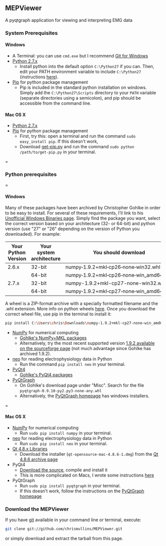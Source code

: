 ## MEPViewer
A pyqtgraph application for viewing and interpreting EMG data

### System Prerequisites
#### Windows
* A Terminal: you can use `cmd.exe` but I recommend [Git for Windows](https://msysgit.github.io/)
* [Python 2.7.x](https://www.python.org)
  * Install python into the default option `C:\Python27` if you can.  Then, edit your PATH environment variable to include `C:\Python27` (instructions [here](https://www.microsoft.com/resources/documentation/windows/xp/all/proddocs/en-us/sysdm_advancd_environmnt_addchange_variable.mspx?mfr=true)).
* [Pip](https://pypi.python.org/pypi/pip) for python package management
  * Pip is included in the standard python installation on windows.  Simply add the `C:\Python27\Scripts` directory to your `PATH` variable (separate directories using a semicolon), and pip should be accessible from the command line.

#### Mac OS X
* [Python 2.7.x](https://www.python.org)
* [Pip](https://pypi.python.org/pypi/pip) for python package management
  * First, try this: open a terminal and run the command `sudo easy_install pip`.  If this doesn't work,
  * Download [get-pip.py](https://raw.githubusercontent.com/pypa/pip/master/contrib/get-pip.py) and run the command `sudo python /path/to/get-pip.py` in your terminal.

=

### Python prerequisites
=
#### Windows
Many of these packages have been archived by Christopher Gohlke in order to be easy to install.  For several of these requirements, I'll link to his [Unofficial Windows Binaries page](http://www.lfd.uci.edu/~gohlke/pythonlibs/).  Simply find the package you want, select the correct version based on your architecture (32- or 64-bit) and python version (use "27" or "26" depending on the version of Python you downloaded).  For example:

| Your Python Version  | Your system architecture | You should download |
| -------------------- | ------------------------ | ------------------- |
| 2.6.x  | 32-bit  | numpy‑1.9.2+mkl‑cp26‑none‑win32.whl|
|        | 64-bit  | numpy‑1.9.2+mkl‑cp26‑none‑win_amd64.whl|
| 2.7.x  | 32-bit  | numpy-1.9.2+mkl-cp27-none-win32.whl|
|        | 64-bit  | numpy‑1.9.2+mkl‑cp27‑none‑win_amd64.whl|

A wheel is a ZIP-format archive with a specially formatted filename and the .whl extension. More info on python wheels [here](https://pypi.python.org/pypi/wheel).  Once you download the correct wheel file, use pip in the terminal to install it:
```bash
pip install C:\Users\chris\Downloads\numpy‑1.9.2+mkl‑cp27‑none‑win_amd64.whl
```

* [NumPy](http://www.numpy.org/) for numerical computing
  * [Gohlke's NumPy+MKL packages](http://www.lfd.uci.edu/~gohlke/pythonlibs/#numpy)
  * Alternatively, try the most recent supported version [ 1.9.2 available on the sourceforge page](http://sourceforge.net/projects/numpy/files/NumPy/1.9.2/) (not much advantage since Gohlke has archived 1.9.2).
* [neo](https://pythonhosted.org/neo/) for reading electrophysiology data in Python
  * Run the command `pip install neo` in your terminal.
* [PyQt4](http://www.riverbankcomputing.com/software/pyqt/download)
  * [Gohlke's PyQt4 packages](http://www.lfd.uci.edu/~gohlke/pythonlibs/#pyqt4)
* [PyQtGraph](http://www.pyqtgraph.org/)
  * On Gohlke's download page under "Misc".  Search for the file `pyqtgraph‑0.9.10‑py2.py3‑none‑any.whl`
  * Alternatively, the [PyQtGraph homepage](http://www.pyqtgraph.org/) has windows installers.
 
=
#### Mac OS X
* [NumPy](http://www.numpy.org/) for numerical computing
  * Run `sudo pip install numpy` in your terminal.
* [neo](https://pythonhosted.org/neo/) for reading electrophysiology data in Python
  * Run `sudo pip install neo` in your terminal.
* [Qt 4.8.x Libraries](http://www.qt.io/)
  * Download the installer (`qt-opensource-mac-4.8.6-1.dmg`) from the [Qt 4.8.6 archive page](https://download.qt.io/archive/qt/4.8/4.8.6/)
* PyQt4
  * [Download the source](http://www.riverbankcomputing.com/software/pyqt/download), compile and install it
  * This is more complicated on Macs, I wrote some instructions [here](https://github.com/chrismullins/MEPViewer/blob/documentation/Resources/PyQt4-MacOSX.md)
* PyQtGraph
  * Run `sudo pip install pyqtgraph` in your terminal.
  * If this doesn't work, follow the instructions on the [PyQtGraph homepage](http://www.pyqtgraph.org/)

### Download the MEPViewer
If you have [git](https://git-scm.com/) available in your command line or terminal, execute:
```bash
git clone git://github.com/chrismullins/MEPViewer.git
```
or simply download and extract the tarball from this page.
